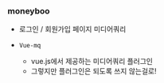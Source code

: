 ###  moneyboo
- 로그인 / 회원가입 페이지 미디어쿼리

- ```Vue-mq```
	- vue.js에서 제공하는 미디어쿼리 플러그인 
	- 그렇지만 플러그인은 되도록 쓰지 않는걸로!
